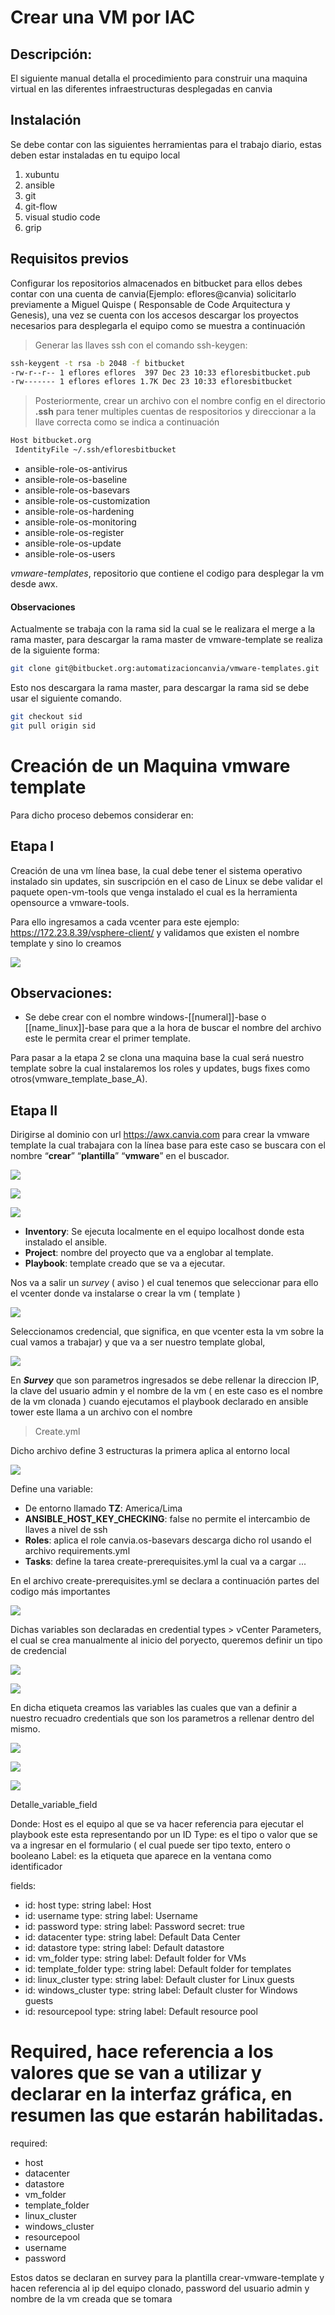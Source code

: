 # Crear una VM por **IAC**
## Descripción:
<p>El siguiente manual detalla el procedimiento para construir una maquina virtual en las diferentes infraestructuras desplegadas en canvia</p>

## Instalación 
<p>Se debe contar con las siguientes herramientas para el trabajo diario, estas deben estar instaladas en tu equipo local</p>

1. xubuntu
1. ansible
1. git
1. git-flow
1. visual studio code 
1. grip

## Requisitos previos

<p>Configurar los repositorios almacenados en bitbucket para ellos debes contar con una cuenta de canvia(Ejemplo: eflores@canvia) solicitarlo previamente a Miguel Quispe ( Responsable de Code Arquitectura y Genesis), una vez se cuenta con los accesos descargar 
los proyectos necesarios para desplegarla el equipo como se muestra a continuación</p>

>Generar las llaves ssh con el comando ssh-keygen: 

```bash 
ssh-keygent -t rsa -b 2048 -f bitbucket 
-rw-r--r-- 1 eflores eflores  397 Dec 23 10:33 efloresbitbucket.pub
-rw------- 1 eflores eflores 1.7K Dec 23 10:33 efloresbitbucket
```

>Posteriormente, crear un archivo con el nombre config en el directorio **.ssh** para tener multiples cuentas de respositorios y direccionar a la llave correcta como se indica a continuación

```bash
Host bitbucket.org
 IdentityFile ~/.ssh/efloresbitbucket
```

* ansible-role-os-antivirus
* ansible-role-os-baseline
* ansible-role-os-basevars
* ansible-role-os-customization
* ansible-role-os-hardening
* ansible-role-os-monitoring
* ansible-role-os-register
* ansible-role-os-update
* ansible-role-os-users

_vmware-templates_, repositorio que contiene el codigo para desplegar la vm desde awx.

#### Observaciones
Actualmente se trabaja con la rama sid la cual se le realizara el merge a la rama master, para descargar la rama master de vmware-template se realiza de la siguiente forma: 

```bash
git clone git@bitbucket.org:automatizacioncanvia/vmware-templates.git 
```

<p>Esto nos descargara la rama master, para descargar la rama sid se debe usar el siguiente comando.</p>

```bash
git checkout sid 
git pull origin sid 
```

# Creación de un Maquina vmware template 

<p>Para dicho proceso debemos considerar en:</p>

## Etapa I 

<p>Creación de una vm línea base, la cual debe tener el sistema operativo instalado sin updates, sin suscripción en el caso de Linux se debe validar el paquete open-vm-tools que venga instalado el cual es la herramienta opensource a vmware-tools.

Para ello ingresamos a cada vcenter para este ejemplo: https://172.23.8.39/vsphere-client/ y validamos que existen el nombre template y sino lo creamos </p>

![](img/Picture1.png)

## Observaciones: 

* Se debe crear con el nombre windows-[[numeral]]-base o [[name_linux]]-base para que a la hora de buscar el nombre del archivo este le permita crear el primer template. 

<p>Para pasar a la etapa 2 se clona una maquina base la cual será nuestro template sobre la cual instalaremos los roles y updates, bugs fixes como otros(vmware_template_base_A).</p>

## Etapa II 

Dirigirse al dominio con url https://awx.canvia.com para crear la vmware template la cual trabajara con la línea base para este caso se buscara con el nombre “**crear**” “**plantilla**” “**vmware**” en el buscador.

![](img/Picture2.png)

![](img/Picture3.png)

![](img/Picture4.png)

* **Inventory**: Se ejecuta localmente en el equipo localhost donde esta instalado el ansible.
* **Project**: nombre del proyecto que va a englobar al template.
* **Playbook**: template creado que se va a ejecutar.

Nos va a salir un _survey_ ( aviso ) el cual tenemos que seleccionar para ello el vcenter donde va instalarse o crear la vm ( template )

![](img/Picture5.png)

Seleccionamos credencial, que significa, en que vcenter esta la vm sobre la cual vamos a trabajar) y que va a ser nuestro template global,

![](img/Picture6.png)

En **_Survey_** que son parametros ingresados se debe rellenar la direccion IP, la clave del usuario admin y el nombre de la vm ( en este caso es el nombre de la vm clonada ) cuando ejecutamos el playbook declarado en ansible tower este llama a un archivo con el nombre

> Create.yml 

Dicho archivo define 3 estructuras la primera aplica al entorno local 

![](img/Picture7.png)

Define una variable:

* De entorno llamado **TZ**: America/Lima 
* **ANSIBLE_HOST_KEY_CHECKING**: false no permite el intercambio de llaves a nivel de ssh 
* **Roles**: aplica el role canvia.os-basevars descarga dicho rol usando el archivo requirements.yml
* **Tasks**: define la tarea create-prerequisites.yml la cual va a cargar ...

En el archivo create-prerequisites.yml se declara a continuación partes del codigo más importantes

![](img/Picture8.png)

Dichas variables son declaradas en credential types > vCenter Parameters, el cual se crea manualmente al inicio del poryecto, queremos definir un tipo de credencial

![](img/Picture9.png)

![](img/Picture10.png)

En dicha etiqueta creamos las variables las cuales que van a definir a nuestro recuadro credentials que son los parametros a rellenar dentro del mismo.

![](img/Picture11.png)

![](img/Picture12.png)

![](img/Picture13.png)

Detalle_variable_field 

Donde: 
Host es el equipo al que se va hacer referencia para ejecutar el playbook este esta representando por un ID
Type: es el tipo o valor que se va a ingresar en el formulario ( el cual puede ser tipo texto, entero o booleano
Label: es la etiqueta que aparece en la ventana como identificador 

fields:
  - id: host
    type: string
    label: Host
  - id: username
    type: string
    label: Username
  - id: password
    type: string
    label: Password
    secret: true
  - id: datacenter
    type: string
    label: Default Data Center
  - id: datastore
    type: string
    label: Default datastore
  - id: vm_folder
    type: string
    label: Default folder for VMs
  - id: template_folder
    type: string
    label: Default folder for templates
  - id: linux_cluster
    type: string
    label: Default cluster for Linux guests
  - id: windows_cluster
    type: string
    label: Default cluster for Windows guests
  - id: resourcepool
    type: string
label: Default resource pool

# Required, hace referencia a los valores que se van a utilizar y declarar en la interfaz gráfica, en resumen las que estarán habilitadas.

required:
  - host
  - datacenter
  - datastore
  - vm_folder
  - template_folder
  - linux_cluster
  - windows_cluster
  - resourcepool
  - username
  - password

Estos datos se declaran en survey para la plantilla crear-vmware-template y hacen referencia al ip del equipo clonado, password del usuario admin y nombre de la vm creada que se tomara